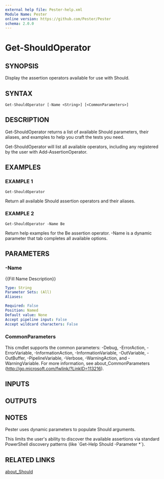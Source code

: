 ```yaml
---
external help file: Pester-help.xml
Module Name: Pester
online version: https://github.com/Pester/Pester
schema: 2.0.0
---
```


# Get-ShouldOperator

## SYNOPSIS

Display the assertion operators available for use with Should.

## SYNTAX

```
Get-ShouldOperator [-Name <String>] [<CommonParameters>]
```

## DESCRIPTION

Get-ShouldOperator returns a list of available Should parameters,
their aliases, and examples to help you craft the tests you need.

Get-ShouldOperator will list all available operators,
including any registered by the user with Add-AssertionOperator.

## EXAMPLES

### EXAMPLE 1

```
Get-ShouldOperator
```

Return all available Should assertion operators and their aliases.

### EXAMPLE 2

```
Get-ShouldOperator -Name Be
```

Return help examples for the Be assertion operator.
-Name is a dynamic parameter that tab completes all available options.

## PARAMETERS

### -Name

{{Fill Name Description}}

```yaml
Type: String
Parameter Sets: (All)
Aliases:

Required: False
Position: Named
Default value: None
Accept pipeline input: False
Accept wildcard characters: False
```

### CommonParameters

This cmdlet supports the common parameters: -Debug, -ErrorAction, -ErrorVariable, -InformationAction, -InformationVariable, -OutVariable, -OutBuffer, -PipelineVariable, -Verbose, -WarningAction, and -WarningVariable.
For more information, see about_CommonParameters (http://go.microsoft.com/fwlink/?LinkID=113216).

## INPUTS

## OUTPUTS

## NOTES

Pester uses dynamic parameters to populate Should arguments.

This limits the user's ability to discover the available assertions via
standard PowerShell discovery patterns (like \`Get-Help Should -Parameter \*\`).

## RELATED LINKS

[about_Should](about_Should.md)

